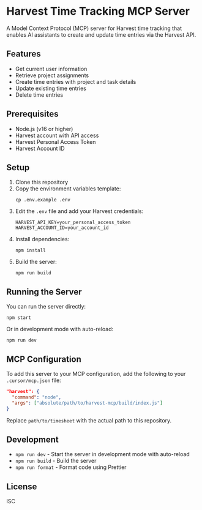 # Harvest Time Tracking MCP Server

A Model Context Protocol (MCP) server for Harvest time tracking that enables AI assistants to create and update time entries via the Harvest API.

## Features

- Get current user information
- Retrieve project assignments
- Create time entries with project and task details
- Update existing time entries
- Delete time entries

## Prerequisites

- Node.js (v16 or higher)
- Harvest account with API access
- Harvest Personal Access Token
- Harvest Account ID

## Setup

1. Clone this repository
2. Copy the environment variables template:
   ```
   cp .env.example .env
   ```
3. Edit the `.env` file and add your Harvest credentials:
   ```
   HARVEST_API_KEY=your_personal_access_token
   HARVEST_ACCOUNT_ID=your_account_id
   ```
4. Install dependencies:
   ```
   npm install
   ```
5. Build the server:
   ```
   npm run build
   ```

## Running the Server

You can run the server directly:

```
npm start
```

Or in development mode with auto-reload:

```
npm run dev
```

## MCP Configuration

To add this server to your MCP configuration, add the following to your `.cursor/mcp.json` file:

```json
"harvest": {
  "command": "node",
  "args": ["absolute/path/to/harvest-mcp/build/index.js"]
}
```

Replace `path/to/timesheet` with the actual path to this repository.

## Development

- `npm run dev` - Start the server in development mode with auto-reload
- `npm run build` - Build the server
- `npm run format` - Format code using Prettier

## License

ISC
